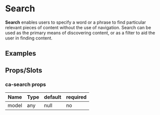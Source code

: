 
# Search

**Search** enables users to specify a word or a phrase to find particular relevant pieces of content without the use of navigation. Search can be used as the primary means of discovering content, or as a filter to aid the user in finding content.


## Examples

<Codepen codePenId="BPzOpG"></Codepen>

## Props/Slots

### ca-search props

| Name | Type | default | required |
| ------ | ----------- | ------ | -----|
| model   | any  | null | no | 
